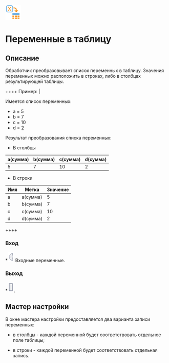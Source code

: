 ![ ](../../media/app/processors/process_default-41.svg)
# Переменные в таблицу

## Описание

Обработчик преобразовывает список переменных в таблицу. Значения переменных можно расположить в строках, либо в столбцах результирующей таблицы. 

++++ Пример: |

Имеется список переменных: 

* a = 5 
* b = 7 
* c = 10 
* d = 2

Результат преобразования списка переменных:

* В столбцы

 | a(сумма) | b(сумма) | c(сумма) | d(сумма) | 
 | ------------- | ------------- | ------------- | ------------- | 
 | 5             | 7             | 10            | 2             | 


* В строки 

 | Имя | Метка    | Значение | 
 | ------ | ----------    | ---------------- | 
 | a      | a(сумма) | 5                | 
 | b      | b(сумма) | 7                | 
 | c      | c(сумма) | 10               | 
 | d      | d(сумма) | 2                | 

++++

### Вход

   *![](../../media/app/icons/ports/optional_input_variable_inactive.svg) Входные переменные. 
### Выход

   *![](../../media/app/icons/ports/output_table_inactive.svg).


## Мастер настройки

В окне мастера настройки предоставляется два варианта записи переменных:


*  в столбцы - каждой переменной будет соответствовать отдельное поле таблицы;

*  в строки - каждой переменной будет соответствовать отдельная запись.




